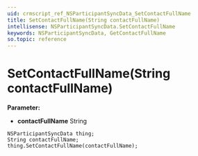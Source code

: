 ```yaml
---
uid: crmscript_ref_NSParticipantSyncData_SetContactFullName
title: SetContactFullName(String contactFullName)
intellisense: NSParticipantSyncData.SetContactFullName
keywords: NSParticipantSyncData, GetContactFullName
so.topic: reference
---
```


# SetContactFullName(String contactFullName)

**Parameter:** 
* **contactFullName** String

```crmscript
NSParticipantSyncData thing;
String contactFullName;
thing.SetContactFullName(contactFullName);
```

